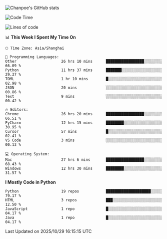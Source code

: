 ![Chanpoe's GitHub stats](https://github-readme-stats.vercel.app/api?username=Chanpoe&show_icons=true&count_private=true&theme=cobalt)

<!--START_SECTION:waka-->
![Code Time](http://img.shields.io/badge/Code%20Time-1%2C241%20hrs%2031%20mins-blue)

![Lines of code](https://img.shields.io/badge/From%20Hello%20World%20I%27ve%20Written-1.9%20million%20lines%20of%20code-blue)

📊 **This Week I Spent My Time On** 

```text
🕑︎ Time Zone: Asia/Shanghai

💬 Programming Languages: 
Other                    26 hrs 10 mins      █████████████████░░░░░░░░   66.09 % 
Python                   11 hrs 37 mins      ███████░░░░░░░░░░░░░░░░░░   29.37 % 
TOML                     1 hr 10 mins        █░░░░░░░░░░░░░░░░░░░░░░░░   02.98 % 
JSON                     20 mins             ░░░░░░░░░░░░░░░░░░░░░░░░░   00.86 % 
Text                     9 mins              ░░░░░░░░░░░░░░░░░░░░░░░░░   00.42 % 

🔥 Editors: 
Chrome                   26 hrs 20 mins      █████████████████░░░░░░░░   66.51 % 
PyCharm                  12 hrs 15 mins      ████████░░░░░░░░░░░░░░░░░   30.95 % 
Cursor                   57 mins             █░░░░░░░░░░░░░░░░░░░░░░░░   02.41 % 
VS Code                  3 mins              ░░░░░░░░░░░░░░░░░░░░░░░░░   00.13 % 

💻 Operating System: 
Mac                      27 hrs 6 mins       █████████████████░░░░░░░░   68.43 % 
Windows                  12 hrs 30 mins      ████████░░░░░░░░░░░░░░░░░   31.57 % 
```

**I Mostly Code in Python** 

```text
Python                   19 repos            ████████████████████░░░░░   79.17 % 
HTML                     3 repos             ███░░░░░░░░░░░░░░░░░░░░░░   12.50 % 
JavaScript               1 repo              █░░░░░░░░░░░░░░░░░░░░░░░░   04.17 % 
Java                     1 repo              █░░░░░░░░░░░░░░░░░░░░░░░░   04.17 % 
```




 Last Updated on 2025/10/29 16:15:15 UTC
<!--END_SECTION:waka-->
